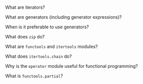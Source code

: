 
What are iterators?

What are generators (including generator expressions)?

When is it preferable to use generators?

What does `zip` do?

What are `functools` and `itertools` modules?

What does `itertools.chain` do?

Why is the `operator` module useful for functional programming?

What is `functools.partial`?
